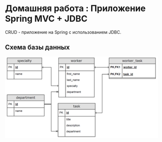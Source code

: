 # Домашняя работа : Приложение Spring MVC + JDBC
CRUD - приложение на Spring с использованием JDBC. 

## Схема базы данных
![sql](hw_sql.png)
